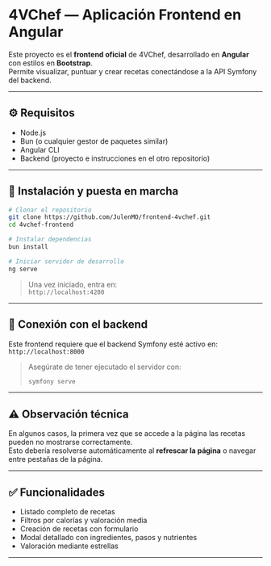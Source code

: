 # 4VChef — Aplicación Frontend en Angular

Este proyecto es el **frontend oficial** de 4VChef, desarrollado en **Angular** con estilos en **Bootstrap**.  
Permite visualizar, puntuar y crear recetas conectándose a la API Symfony del backend.

---

## ⚙️ Requisitos

- Node.js  
- Bun (o cualquier gestor de paquetes similar)  
- Angular CLI
- Backend (proyecto e instrucciones en el otro repositorio)

---

## 🚀 Instalación y puesta en marcha

```bash
# Clonar el repositorio
git clone https://github.com/JulenMO/frontend-4vchef.git
cd 4vchef-frontend

# Instalar dependencias
bun install

# Iniciar servidor de desarrollo
ng serve
```

> Una vez iniciado, entra en:  
> `http://localhost:4200`

---

## 🔄 Conexión con el backend

Este frontend requiere que el backend Symfony esté activo en:  
`http://localhost:8000`

> Asegúrate de tener ejecutado el servidor con:
> ```bash
> symfony serve
> ```

---

## ⚠️ Observación técnica

En algunos casos, la primera vez que se accede a la página las recetas pueden no mostrarse correctamente.  
Esto debería resolverse automáticamente al **refrescar la página** o navegar entre pestañas de la página.

---

## ✅ Funcionalidades

- Listado completo de recetas
- Filtros por calorías y valoración media
- Creación de recetas con formulario
- Modal detallado con ingredientes, pasos y nutrientes
- Valoración mediante estrellas

---

